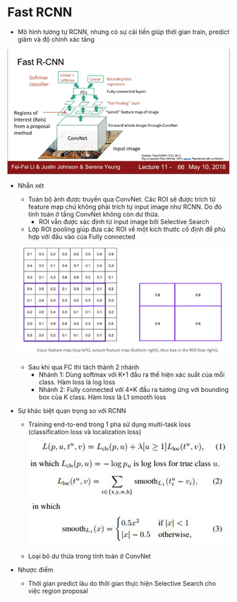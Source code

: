 Fast RCNN
===============

* Mô hình tương tự RCNN, nhưng có sự cải tiến giúp thời gian train, predict giảm và độ chính xác tăng

![Fast RCNN](./Images/FastRCNN.jpg)

* Nhẫn xét
	* Toàn bộ ảnh được truyền qua ConvNet. Các ROI sẽ được trích từ feature map chứ không phải trích tự input image như RCNN. Do đó tính toán ở tầng ConvNet không còn dư thừa.
		* ROI vẫn được xác định từ input image bởi Selective Search
	* Lớp ROI pooling giúp đưa các ROI về một kích thước cố định để phù hợp với đầu vào của Fully connected
	
	![ROI_Pooling](./Images/ROI_Pooling.jpg)
	
	* Sau khi qua FC thì tách thành 2 nhánh
		* Nhánh 1: Dùng softmax với K+1 đầu ra thể hiện xác suất của mỗi class. Hàm loss là log loss
		* Nhánh 2: Fully connected với 4*K đầu ra tương ứng với bounding box của K class. Hàm loss là L1 smooth loss

* Sự khác biệt quan trọng so với RCNN
	* Training end-to-end trong 1 pha sử dụng multi-task loss (classification loss và localization loss)
	![](./Images/FastRCNN_MultiTaskLoss.jpg)
	![](./Images/FastRCNN_LocLoss.jpg)
	
	* Loại bỏ dư thừa trong tính toán ở ConvNet

* Nhược điểm
	* Thời gian predict lâu do thời gian thực hiện Selective Search cho việc region proposal
